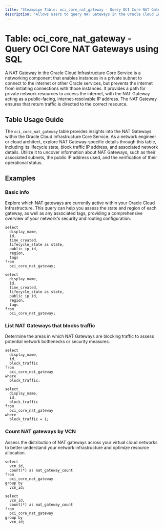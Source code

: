 ```yaml
---
title: "Steampipe Table: oci_core_nat_gateway - Query OCI Core NAT Gateways using SQL"
description: "Allows users to query NAT Gateways in the Oracle Cloud Infrastructure Core Service."
---
```


# Table: oci_core_nat_gateway - Query OCI Core NAT Gateways using SQL

A NAT Gateway in the Oracle Cloud Infrastructure Core Service is a networking component that enables instances in a private subnet to connect to the internet or other Oracle services, but prevents the internet from initiating connections with those instances. It provides a path for private network resources to access the internet, with the NAT Gateway acting as a public-facing, internet-resolvable IP address. The NAT Gateway ensures that return traffic is directed to the correct resource.

## Table Usage Guide

The `oci_core_nat_gateway` table provides insights into the NAT Gateways within the Oracle Cloud Infrastructure Core Service. As a network engineer or cloud architect, explore NAT Gateway-specific details through this table, including its lifecycle state, block traffic IP address, and associated network details. Utilize it to uncover information about NAT Gateways, such as their associated subnets, the public IP address used, and the verification of their operational status.

## Examples

### Basic info
Explore which NAT gateways are currently active within your Oracle Cloud Infrastructure. This query can help you assess the state and region of each gateway, as well as any associated tags, providing a comprehensive overview of your network's security and routing configuration.

```sql+postgres
select
  display_name,
  id,
  time_created,
  lifecycle_state as state,
  public_ip_id,
  region,
  tags
from
  oci_core_nat_gateway;
```

```sql+sqlite
select
  display_name,
  id,
  time_created,
  lifecycle_state as state,
  public_ip_id,
  region,
  tags
from
  oci_core_nat_gateway;
```


### List NAT Gateways that blocks traffic
Determine the areas in which NAT Gateways are blocking traffic to assess potential network bottlenecks or security measures.

```sql+postgres
select
  display_name,
  id,
  block_traffic
from
  oci_core_nat_gateway
where
  block_traffic;
```

```sql+sqlite
select
  display_name,
  id,
  block_traffic
from
  oci_core_nat_gateway
where
  block_traffic = 1;
```


### Count NAT gateways by VCN
Assess the distribution of NAT gateways across your virtual cloud networks to better understand your network infrastructure and optimize resource allocation.

```sql+postgres
select
  vcn_id,
  count(*) as nat_gateway_count
from
  oci_core_nat_gateway
group by
  vcn_id;
```

```sql+sqlite
select
  vcn_id,
  count(*) as nat_gateway_count
from
  oci_core_nat_gateway
group by
  vcn_id;
```